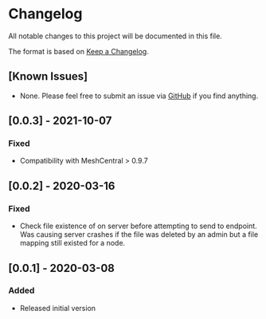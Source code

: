 # Changelog
All notable changes to this project will be documented in this file.

The format is based on [Keep a Changelog](https://keepachangelog.com/en/1.0.0/).

## [Known Issues]
- None. Please feel free to submit an issue via [GitHub](https://github.com/ryanblenis/MeshCentral-FileDistribution) if you find anything.

## [0.0.3] - 2021-10-07
### Fixed
- Compatibility with MeshCentral > 0.9.7

## [0.0.2] - 2020-03-16
### Fixed
- Check file existence of on server before attempting to send to endpoint. Was causing server crashes if the file was deleted by an admin but a file mapping still existed for a node.

## [0.0.1] - 2020-03-08
### Added
- Released initial version
